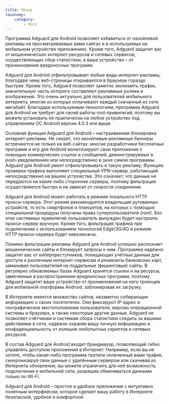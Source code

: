 ```yaml
---
title: Обзор
taxonomy:
    category:
        - docs
---
```


Программа Adguard для Android позволяет избавиться от назойливой рекламы на просматриваемых вами сайтах и в используемых на мобильном устройстве приложениях. Кроме того, Adguard защитит вас от мошеннических интернет-ресурсов и сетевых сервисов, осуществляющих сбор статистики, а ваше устройство – от проникновения вредоносных программ.

Adguard для Android отфильтровывает любые виды интернет-рекламы, благодаря чему веб-страницы открываются в браузере гораздо быстрее. Кроме того, Adguard позволяет заметно экономить трафик, значительную часть которого составляют рекламные ролики и изображения. Это очень актуально для пользователей мобильного интернета, многие из которых оплачивают каждый скачанный из сети мегабайт. Благодаря используемым технологиям, программа Adguard для Android не требует для своей работы root-привилегий, поэтому вы можете установить её практически на любое устройство под управлением ОС Android версии 4.0.3 или выше. 

Основная функция Adguard для Android – настраиваемая блокировка интернет-рекламы. Не секрет, что назойливые рекламные баннеры встречаются не только на веб-сайтах: многие разработчики бесплатных программ и игр для Android монетизируют свои приложения с помощью коммерческих ссылок и сообщений, демонстрируемых в push-уведомлениях или непосредственно в окне самой программы. Adguard для Android умеет отфильтровывать и такую рекламу. Функцию проверки трафика выполняет специальный VPN-сервер, работающий непосредственно на вашем устройстве. Это означает, что данные не передаются на какие-либо сторонние серверы, поэтому фильтрация осуществляется быстро и не зависит от скорости соединения.

Adguard для Android может работать в режиме локального HTTP прокси-сервера. Этот режим рекомендуется владельцам рутованных устройств, то есть смартфонов и планшетов, на которых с помощью специальной процедуры получены права суперпользователя (root). Без этих системных привилегий пользователь вынужден будет настроить прокси-сервер вручную. Кроме того, фильтрация трафика при подключении с использованием технологий Edge/3G/4G в режиме HTTP прокси-сервера будет невозможна.

Помимо фильтрации рекламы Adguard для Android успешно распознает мошеннические сайты и блокирует запросы к ним. Программа надёжно защитит вас от киберпреступников, похищающих учётные данные для доступа к различным интернет-сервисам и реквизиты банковских карт, заманивая пользователей на поддельные (фишинговые) сайты. В регулярно обновляемых базах Adguard хранятся ссылки и на ресурсы, замеченные в распространении вредоносных программ, поэтому Adguard защитит ваше устройство от проникновения на него троянцев для мобильной платформы Android, заблокировав их загрузку.

В Интернете имеется множество сайтов, незаметно собирающих информацию о своих посетителях. Они фиксируют IP-адрес и географическое местоположение пользователя, версию операционной системы и браузера, а также некоторые другие данные. Adguard не позволяет счётчикам и системам сбора статистики следить за вашими действиями в сети, надёжно охраняя вашу личную информацию и конфиденциальность от излишне любопытных скриптов и сетевых ресурсов.

В состав Adguard для Android входит брандмауэр, позволяющий гибко управлять доступом приложений в Интернет. Например, если вы не хотите, чтобы какая-либо программа тратила оплаченный вами трафик, синхронизируя свои данные с удалённым сервером или скачивая из Интернета обновления, вы можете ограничить для неё возможность подключения к мобильной сети, разрешив обмениваться данными только по Wi-Fi.

Adguard для Android – простое и удобное приложение с интуитивно понятным интерфейсом, которое сделает вашу работу в Интернете безопасной, удобной и комфортной.
